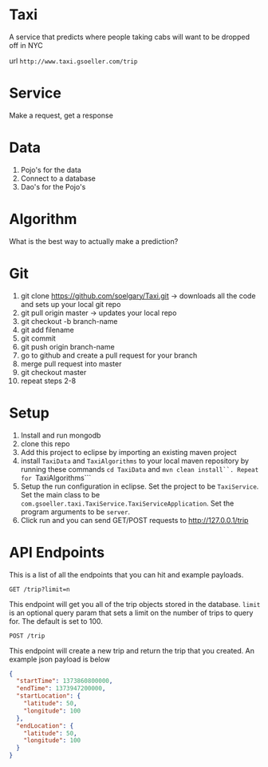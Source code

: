 Taxi
====

A service that predicts where people taking cabs will want to be dropped off in NYC

url ```http://www.taxi.gsoeller.com/trip```

Service
=======

Make a request, get a response

Data
====

1. Pojo's for the data
2. Connect to a database
3. Dao's for the Pojo's

Algorithm
=========

What is the best way to actually make a prediction?


Git
===

1. git clone https://github.com/soelgary/Taxi.git -> downloads all the code and sets up your local git repo
2. git pull origin master -> updates your local repo
3. git checkout -b branch-name
4. git add filename
5. git commit 
6. git push origin branch-name
7. go to github and create a pull request for your branch
8. merge pull request into master
9. git checkout master
10. repeat steps 2-8

Setup
=====

1. Install and run mongodb
2. clone this repo
3. Add this project to eclipse by importing an existing maven project
4. install ```TaxiData``` and ```TaxiAlgorithms``` to your local maven repository by running these commands ```cd TaxiData``` and ```mvn clean install``. Repeat for ```TaxiAlgorithms```
5. Setup the run configuration in eclipse. Set the project to be ```TaxiService```. Set the main class to be ```com.gsoeller.taxi.TaxiService.TaxiServiceApplication```. Set the program arguments to be ```server```.
6. Click run and you can send GET/POST requests to http://127.0.0.1/trip


API Endpoints
=============

This is a list of all the endpoints that you can hit and example payloads.

```
GET /trip?limit=n
```


This endpoint will get you all of the trip objects stored in the database. ```limit``` is an optional query param that sets a limit on the number of trips to query for. The default is set to 100.

```
POST /trip
```

This endpoint will create a new trip and return the trip that you created. An example json payload is below

```json
{
  "startTime": 1373860800000, 
  "endTime": 1373947200000, 
  "startLocation": { 
    "latitude": 50, 
    "longitude": 100
  }, 
  "endLocation": { 
    "latitude": 50, 
    "longitude": 100 
  }
}
```




















